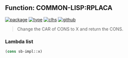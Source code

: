 ## Function: COMMON-LISP:RPLACA
[![package](https://img.shields.io/badge/Package-COMMON--LISP-5f9ea0.svg?style=social&colorA=999999)](../) [![type](https://img.shields.io/badge/Type-Function-5f9ea0.svg?style=social&colorA=999999)](../#function) [![clhs](https://img.shields.io/badge/CLHS-RPLACA-5f9ea0.svg?style=social&colorA=999999)](http://www.lispworks.com/documentation/HyperSpec/Body/f_rplaca.htm) [![github](https://img.shields.io/badge/GitHub-View_the_source-5f9ea0.svg?style=social&colorA=999999&logo=github)](https://github.com/sbcl/sbcl/blob/master/src/code/list.lisp/) 

> Change the CAR of CONS to X and return the CONS.

### Lambda list
```cl
(cons sb-impl::x)
```
